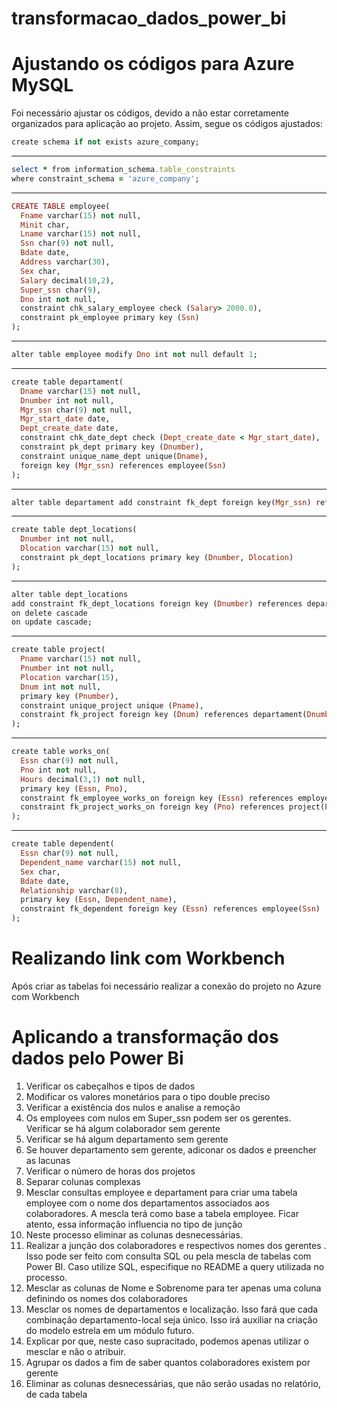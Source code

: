 # transformacao_dados_power_bi

# Ajustando os códigos para Azure MySQL
Foi necessário ajustar os códigos, devido a não estar corretamente organizados para aplicação ao projeto. Assim, segue os códigos ajustados:

```ruby
create schema if not exists azure_company;
```
---
```ruby
select * from information_schema.table_constraints
where constraint_schema = 'azure_company';
```
---
```ruby
CREATE TABLE employee(
  Fname varchar(15) not null,
  Minit char,
  Lname varchar(15) not null,
  Ssn char(9) not null, 
  Bdate date,
  Address varchar(30),
  Sex char,
  Salary decimal(10,2),
  Super_ssn char(9),
  Dno int not null,
  constraint chk_salary_employee check (Salary> 2000.0),
  constraint pk_employee primary key (Ssn)
);
```
---
```ruby
alter table employee modify Dno int not null default 1;
```
---
```ruby
create table departament(
  Dname varchar(15) not null,
  Dnumber int not null,
  Mgr_ssn char(9) not null,
  Mgr_start_date date, 
  Dept_create_date date,
  constraint chk_date_dept check (Dept_create_date < Mgr_start_date),
  constraint pk_dept primary key (Dnumber),
  constraint unique_name_dept unique(Dname),
  foreign key (Mgr_ssn) references employee(Ssn)
);
```
---
```ruby
alter table departament add constraint fk_dept foreign key(Mgr_ssn) references employee(Ssn) on update cascade;
```
---
```ruby
create table dept_locations(
  Dnumber int not null,
  Dlocation varchar(15) not null,
  constraint pk_dept_locations primary key (Dnumber, Dlocation)
);
```
---
```ruby
alter table dept_locations 
add constraint fk_dept_locations foreign key (Dnumber) references departament(Dnumber)
on delete cascade
on update cascade;
```
---
```ruby
create table project(
  Pname varchar(15) not null,
  Pnumber int not null,
  Plocation varchar(15),
  Dnum int not null,
  primary key (Pnumber),
  constraint unique_project unique (Pname),
  constraint fk_project foreign key (Dnum) references departament(Dnumber)
);
```
---
```ruby
create table works_on(
  Essn char(9) not null,
  Pno int not null,
  Hours decimal(3,1) not null,
  primary key (Essn, Pno),
  constraint fk_employee_works_on foreign key (Essn) references employee(Ssn),
  constraint fk_project_works_on foreign key (Pno) references project(Pnumber)
);
```
---
```ruby
create table dependent(
  Essn char(9) not null,
  Dependent_name varchar(15) not null,
  Sex char,
  Bdate date,
  Relationship varchar(8),
  primary key (Essn, Dependent_name),
  constraint fk_dependent foreign key (Essn) references employee(Ssn)
);
```

# Realizando link com Workbench
Após criar as tabelas foi necessário realizar a conexão do projeto no Azure com Workbench

# Aplicando a transformação dos dados pelo Power Bi
1. Verificar os cabeçalhos e tipos de dados
2. Modificar os valores monetários para o tipo double preciso
3. Verificar a existência dos nulos e analise a remoção
4. Os employees com nulos em Super_ssn podem ser os gerentes. Verificar se há algum colaborador sem gerente
5. Verificar se há algum departamento sem gerente
6. Se houver departamento sem gerente, adiconar os dados e preencher as lacunas
7. Verificar o número de horas dos projetos
8. Separar colunas complexas
9. Mesclar consultas employee e departament para criar uma tabela employee com o nome dos departamentos associados aos colaboradores. A mescla terá como base a tabela employee. Ficar atento, essa informação influencia no tipo de junção
10. Neste processo eliminar as colunas desnecessárias.
11. Realizar a junção dos colaboradores e respectivos nomes dos gerentes . Isso pode ser feito com consulta SQL ou pela mescla de tabelas com Power BI. Caso utilize SQL, especifique no README a query utilizada no processo.
12. Mesclar as colunas de Nome e Sobrenome para ter apenas uma coluna definindo os nomes dos colaboradores
13. Mesclar os nomes de departamentos e localização. Isso fará que cada combinação departamento-local seja único. Isso irá auxiliar na criação do modelo estrela em um módulo futuro.
14. Explicar por que, neste caso supracitado, podemos apenas utilizar o mesclar e não o atribuir.
15. Agrupar os dados a fim de saber quantos colaboradores existem por gerente
16. Eliminar as colunas desnecessárias, que não serão usadas no relatório, de cada tabela

